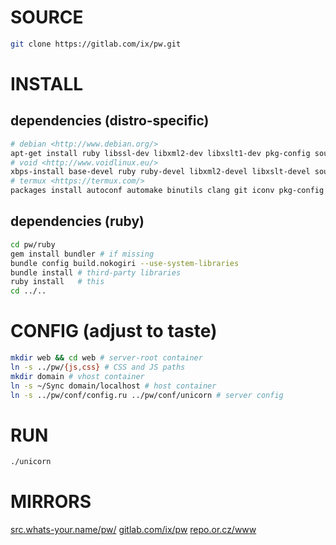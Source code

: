 # SOURCE
``` sh
git clone https://gitlab.com/ix/pw.git
```
# INSTALL
## dependencies (distro-specific)
``` sh
# debian <http://www.debian.org/>
apt-get install ruby libssl-dev libxml2-dev libxslt1-dev pkg-config source-highlight python-pygments
# void <http://www.voidlinux.eu/>
xbps-install base-devel ruby ruby-devel libxml2-devel libxslt-devel source-highlight python-Pygments
# termux <https://termux.com/>
packages install autoconf automake binutils clang git iconv pkg-config ruby ruby-dev libxslt-dev
```
## dependencies (ruby)
``` sh
cd pw/ruby
gem install bundler # if missing
bundle config build.nokogiri --use-system-libraries
bundle install # third-party libraries
ruby install   # this
cd ../..
```
# CONFIG (adjust to taste)
``` sh
mkdir web && cd web # server-root container
ln -s ../pw/{js,css} # CSS and JS paths
mkdir domain # vhost container
ln -s ~/Sync domain/localhost # host container
ln -s ../pw/conf/config.ru ../pw/conf/unicorn # server config
```
# RUN
``` sh
./unicorn
```
# MIRRORS
[src.whats-your.name/pw/](http://src.whats-your.name/pw/)
[gitlab.com/ix/pw](https://gitlab.com/ix/pw)
[repo.or.cz/www](http://repo.or.cz/www)
